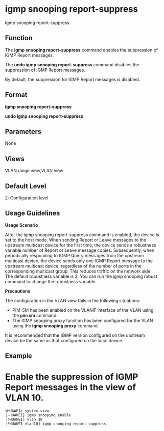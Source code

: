 igmp snooping report-suppress
=============================

igmp snooping report-suppress

Function
--------



The **igmp snooping report-suppress** command enables the suppression of IGMP Report messages.

The **undo igmp snooping report-suppress** command disables the suppression of IGMP Report messages.



By default, the suppression for IGMP Report messages is disabled.


Format
------

**igmp snooping report-suppress**

**undo igmp snooping report-suppress**


Parameters
----------

None

Views
-----

VLAN range view,VLAN view


Default Level
-------------

2: Configuration level


Usage Guidelines
----------------

**Usage Scenario**

After the igmp snooping report-suppress command is enabled, the device is set to the host mode. When sending Report or Leave messages to the upstream multicast device for the first time, the device sends a robustness variable number of Report or Leave message copies. Subsequently, when periodically responding to IGMP Query messages from the upstream multicast device, the device sends only one IGMP Report message to the upstream multicast device, regardless of the number of ports in the corresponding multicast group. This reduces traffic on the network side. The default robustness variable is 2. You can run the igmp snooping robust command to change the robustness variable.

**Precautions**

The configuration in the VLAN view fails in the following situations:

* PIM-SM has been enabled on the VLANIF interface of the VLAN using the **pim sm** command.
* The IGMP snooping proxy function has been configured for the VLAN using the **igmp snooping proxy** command.

It is recommended that the IGMP version configured on the upstream device be the same as that configured on the local device.



Example
-------

# Enable the suppression of IGMP Report messages in the view of VLAN 10.
```
<HUAWEI> system-view
[~HUAWEI] igmp snooping enable
[*HUAWEI] vlan 10
[*HUAWEI-vlan10] igmp snooping report-suppress

```